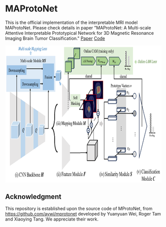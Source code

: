# MAProtoNet
This is the official implementation of the interpretable MRI model MAProtoNet. Please check details in paper "MAProtoNet: A Multi-scale Attentive Interpretable Prototypical Network for 3D Magnetic Resonance Imaging Brain Tumor Classification."
[Paper]()
[Code](https://github.com/TUAT-Novice/maprotonet)

<img src="figures/framework.png" alt="Framework of MAProtoNet" width="901.8" height="441.45">



## Acknowledgment
This repository is established upon the source code of MProtoNet, from https://github.com/aywi/mprotonet developed by Yuanyuan Wei, Roger Tam and Xiaoying Tang. We appreciate their work.
